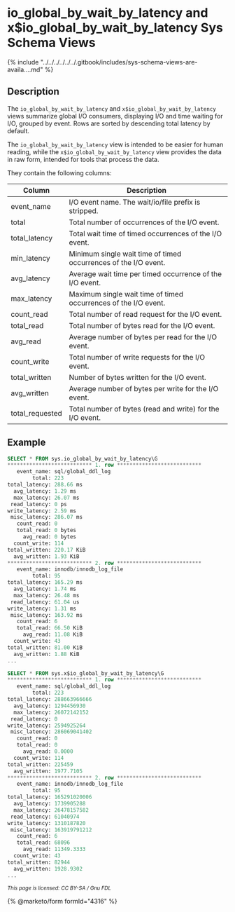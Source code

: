 # io\_global\_by\_wait\_by\_latency and x$io\_global\_by\_wait\_by\_latency Sys Schema Views

{% include "../../../../../../.gitbook/includes/sys-schema-views-are-availa....md" %}

## Description

The `io_global_by_wait_by_latency` and `x$io_global_by_wait_by_latency` views summarize global I/O consumers, displaying I/O and time waiting for I/O, grouped by event. Rows are sorted by descending total latency by default.

The `io_global_by_wait_by_latency` view is intended to be easier for human reading, while the `x$io_global_by_wait_by_latency` view provides the data in raw form, intended for tools that process the data.

They contain the following columns:

| Column           | Description                                                     |
| ---------------- | --------------------------------------------------------------- |
| event\_name      | I/O event name. The wait/io/file prefix is stripped.            |
| total            | Total number of occurrences of the I/O event.                   |
| total\_latency   | Total wait time of timed occurrences of the I/O event.          |
| min\_latency     | Minimum single wait time of timed occurrences of the I/O event. |
| avg\_latency     | Average wait time per timed occurrence of the I/O event.        |
| max\_latency     | Maximum single wait time of timed occurrences of the I/O event. |
| count\_read      | Total number of read request for the I/O event.                 |
| total\_read      | Total number of bytes read for the I/O event.                   |
| avg\_read        | Average number of bytes per read for the I/O event.             |
| count\_write     | Total number of write requests for the I/O event.               |
| total\_written   | Number of bytes written for the I/O event.                      |
| avg\_written     | Average number of bytes per write for the I/O event.            |
| total\_requested | Total number of bytes (read and write) for the I/O event.       |

## Example

```sql
SELECT * FROM sys.io_global_by_wait_by_latency\G
*************************** 1. row ***************************
   event_name: sql/global_ddl_log
        total: 223
total_latency: 288.66 ms
  avg_latency: 1.29 ms
  max_latency: 26.07 ms
 read_latency: 0 ps
write_latency: 2.59 ms
 misc_latency: 286.07 ms
   count_read: 0
   total_read: 0 bytes
     avg_read: 0 bytes
  count_write: 114
total_written: 220.17 KiB
  avg_written: 1.93 KiB
*************************** 2. row ***************************
   event_name: innodb/innodb_log_file
        total: 95
total_latency: 165.29 ms
  avg_latency: 1.74 ms
  max_latency: 26.48 ms
 read_latency: 61.04 us
write_latency: 1.31 ms
 misc_latency: 163.92 ms
   count_read: 6
   total_read: 66.50 KiB
     avg_read: 11.08 KiB
  count_write: 43
total_written: 81.00 KiB
  avg_written: 1.88 KiB
...

SELECT * FROM sys.x$io_global_by_wait_by_latency\G
*************************** 1. row ***************************
   event_name: sql/global_ddl_log
        total: 223
total_latency: 288663966666
  avg_latency: 1294456930
  max_latency: 26072142152
 read_latency: 0
write_latency: 2594925264
 misc_latency: 286069041402
   count_read: 0
   total_read: 0
     avg_read: 0.0000
  count_write: 114
total_written: 225459
  avg_written: 1977.7105
*************************** 2. row ***************************
   event_name: innodb/innodb_log_file
        total: 95
total_latency: 165291020006
  avg_latency: 1739905288
  max_latency: 26478157582
 read_latency: 61040974
write_latency: 1310187820
 misc_latency: 163919791212
   count_read: 6
   total_read: 68096
     avg_read: 11349.3333
  count_write: 43
total_written: 82944
  avg_written: 1928.9302
...
```

<sub>_This page is licensed: CC BY-SA / Gnu FDL_</sub>

{% @marketo/form formId="4316" %}
